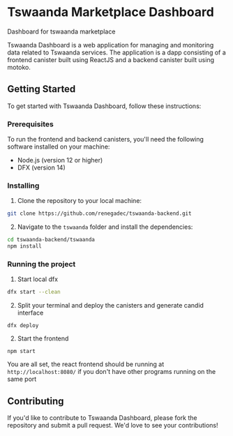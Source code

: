 # Tswaanda Marketplace Dashboard
Dashboard for tswaanda marketplace

Tswaanda Dashboard is a web application for managing and monitoring data related to Tswaanda services. 
The application is a dapp consisting of a frontend canister built using ReactJS and a backend canister built using motoko. 
 
## Getting Started

To get started with Tswaanda Dashboard, follow these instructions:

### Prerequisites

To run the frontend and backend canisters, you'll need the following software installed on your machine:

- Node.js (version 12 or higher)
- DFX (version 14)

### Installing

1. Clone the repository to your local machine:

```bash 
git clone https://github.com/renegadec/tswaanda-backend.git

```

2. Navigate to the `tswaanda` folder and install the dependencies:

```bash
cd tswaanda-backend/tswaanda
npm install
```

### Running the project

1. Start local dfx

```bash
dfx start --clean
```
2. Split your terminal and deploy the canisters and generate candid interface

```
dfx deploy
```
2. Start the frontend

```
npm start
```
You are all set, the react frontend should be running at `http://localhost:8080/` if you don't have other programs running on the same port

  
  ## Contributing
  
  If you'd like to contribute to Tswaanda Dashboard, please fork the repository and submit a pull request. We'd love to see your contributions!



